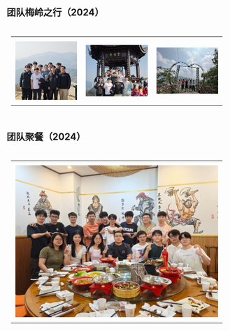 ## 团队梅岭之行（2024）
<div style="overflow-x:auto; padding: 10px;">
  <table style="width: 100%; table-layout: auto; border-spacing: 15px;">
    <tr>
      <!-- 第一张图片 -->
      <td style="text-align:center; padding: 10px; width: 20%;">
        <img src="https://raw.githubusercontent.com/JXUFEAI/JXUFEAI.github.io/main/activitiesphotos/1.jpg" 
             style="width: 1200px; height: 900px; max-width: 100%; height: auto;">
        <br>
      </td>
      <!-- 第二张图片 -->
      <td style="text-align:center; padding: 10px; width: 20%;">
        <img src="https://raw.githubusercontent.com/JXUFEAI/JXUFEAI.github.io/main/activitiesphotos/2.jpg" 
             style="width: 1200px; height: 900px; max-width: 100%; height: auto;">
        <br>
      </td>
      <!-- 第三张图片 -->
      <td style="text-align:center; padding: 10px; width: 20%;">
        <img src="https://raw.githubusercontent.com/JXUFEAI/JXUFEAI.github.io/main/activitiesphotos/3.jpg" 
             style="width: 1200px; height: 900px; max-width: 100%; height: auto;">
        <br>
      </td>
    </tr>
  </table>
</div>

## 团队聚餐（2024）

<div style="overflow-x:auto; padding: 10px;">
  <table style="width: 100%; table-layout: auto; border-spacing: 15px;">
    <tr>
      <td style="text-align:center; padding: 10px; width: 20%;">
        <img src="https://raw.githubusercontent.com/JXUFEAI/JXUFEAI.github.io/main/activitiesphotos/4.jpg" 
             style="max-width: 100%; height: auto; width: auto;">
        <br>
      </td>
    </tr>
  </table>
</div>

